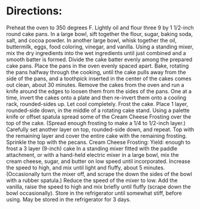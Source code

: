 # Directions:

Preheat the oven to 350 degrees F. 
Lightly oil and flour three 9 by 1 1/2-inch round cake pans.
In a large bowl, sift together the flour, sugar, baking soda, salt, and cocoa powder. In another large bowl, whisk together the oil, buttermilk, eggs, food coloring, vinegar, and vanilla.
Using a standing mixer, mix the dry ingredients into the wet ingredients until just combined and a smooth batter is formed.
Divide the cake batter evenly among the prepared cake pans. Place the pans in the oven evenly spaced apart. Bake, rotating the pans halfway through the cooking, until the cake pulls away from the side of the pans, and a toothpick inserted in the center of the cakes comes out clean, about 30 minutes.
Remove the cakes from the oven and run a knife around the edges to loosen them from the sides of the pans. One at a time, invert the cakes onto a plate and then re-invert them onto a cooling rack, rounded-sides up. Let cool completely.
Frost the cake. Place 1 layer, rounded-side down, in the middle of a rotating cake stand. Using a palette knife or offset spatula spread some of the Cream Cheese Frosting over the top of the cake. (Spread enough frosting to make a 1/4 to 1/2-inch layer.) Carefully set another layer on top, rounded-side down, and repeat. Top with the remaining layer and cover the entire cake with the remaining frosting. Sprinkle the top with the pecans.
Cream Cheese Frosting:
Yield: enough to frost a 3 layer (9-inch) cake
In a standing mixer fitted with the paddle attachment, or with a hand-held electric mixer in a large bowl, mix the cream cheese, sugar, and butter on low speed until incorporated. Increase the speed to high, and mix until light and fluffy, about 5 minutes. (Occasionally turn the mixer off, and scrape the down the sides of the bowl with a rubber spatula.)
Reduce the speed of the mixer to low. Add the vanilla, raise the speed to high and mix briefly until fluffy (scrape down the bowl occasionally). Store in the refrigerator until somewhat stiff, before using. May be stored in the refrigerator for 3 days.